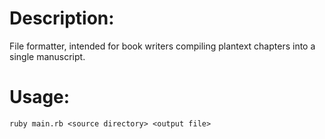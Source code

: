 Description:
====

File formatter, intended for book writers compiling plantext chapters into a single manuscript.

Usage:
====

    ruby main.rb <source directory> <output file>

